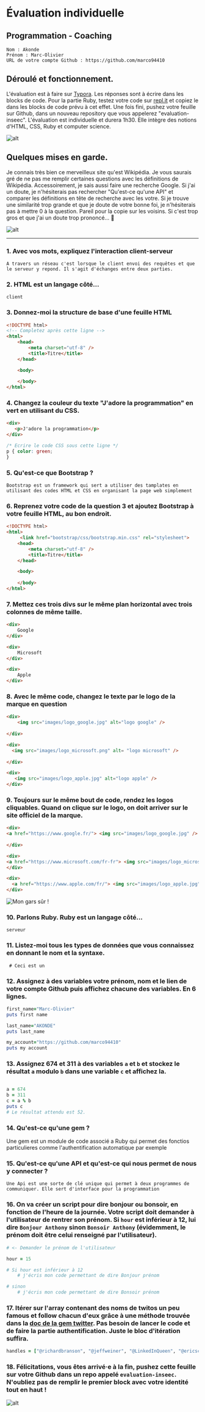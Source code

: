 # Évaluation individuelle

## Programmation - Coaching

```
Nom : Akonde	
Prénom : Marc-Olivier
URL de votre compte Github : https://github.com/marco94410
```

## Déroulé et fonctionnement. 

L'évaluation est à faire sur [Typora](https://typora.io/). Les réponses sont à écrire dans les blocks de code. 
Pour la partie Ruby, testez votre code sur [repl.it](https://repl.it/) et copiez le dans les blocks de code prévu à cet effet. 
Une fois fini, pushez votre feuille sur Github, dans un nouveau repository que vous appelerez "evaluation-inseec".
L'évaluation est individuelle et durera 1h30. Elle intègre des notions d'HTML, CSS, Ruby et computer science. 

![alt](https://media.giphy.com/media/26xBBfd0ii1khakpy/giphy.gif)

## Quelques mises en garde.

Je connais très bien ce merveilleux site qu'est Wikipédia. Je vous saurais gré de ne pas me remplir certaines questions avec les définitions de Wikipédia. Accessoirement, je sais aussi faire une recherche Google. Si j'ai un doute, je n'hésiterais pas rechercher "Qu'est-ce qu'une API" et comparer les définitions en tête de recherche avec les votre. Si je trouve une similarité trop grande et que je doute de votre bonne foi, je n'hésiterais pas à mettre 0 à la question. 
Pareil pour la copie sur les voisins. Si c'est trop gros et que j'ai un doute trop prononcé... 🔫

![alt](https://media.giphy.com/media/BtedgmzGNCiuk/giphy.gif)



------

### 1. Avec vos mots, expliquez l'interaction client-serveur

```t
A travers un réseau c'est lorsque le client envoi des requêtes et que le serveur y repond. Il s'agit d'échanges entre deux parties.
```



 ### 2. HTML est un langage côté... 	

```
client
```



### 3. Donnez-moi la structure de base d'une feuille HTML

```html
<!DOCTYPE html>
<!-- Completez après cette ligne -->
<html>
    <head>
        <meta charset="utf-8" />
        <title>Titre</title>
    </head>

    <body>
    
    </body>
</html>

```



### 4. Changez la couleur du texte "J'adore la programmation" en vert en utilisant du CSS.

```html
<div>
   <p>J'adore la programmation</p>
</div>
```

```css
/* Ecrire le code CSS sous cette ligne */
p { color: green;
}

```



### 5. Qu'est-ce que Bootstrap ?

```
Bootstrap est un framework qui sert a utiliser des tamplates en utilisant des codes HTML et CSS en organisant la page web simplement 
```



### 6. Reprenez votre code de la question 3 et ajoutez Bootstrap à votre feuille HTML, au bon endroit.

```html
<!DOCTYPE html>
<html>
     <link href="bootstrap/css/bootstrap.min.css" rel="stylesheet">
    <head>
        <meta charset="utf-8" />
        <title>Titre</title>
    </head>

    <body>
    
    </body>
</html>
```



### 7. Mettez ces trois divs sur le même plan horizontal avec trois colonnes de même taille.

```html
<div>
    Google
</div>

<div>
    Microsoft
</div>

<div>
    Apple
</div>
```



### 8. Avec le même code, changez le texte par le logo de la marque en question

```html
<div>
    <img src="images/logo_google.jpg" alt="logo google" />
   
</div>

<div>
  <img src="images/logo_microsoft.png" alt= "logo microsoft" />
    
</div>

<div>
   <img src="images/logo_apple.jpg" alt="logo apple" />
</div>
```

 

### 9. Toujours sur le même bout de code, rendez les logos cliquables. Quand on clique sur le logo, on doit arriver sur le site officiel de la marque.

```html
<div>
<a href="https://www.google.fr/"> <img src="images/logo_google.jpg" /> </a>
    
</div>

<div>
<a href="https://www.microsoft.com/fr-fr"> <img src="images/logo_microsoft.jpg" /> </a>
</div>

<div>
  <a href="https://www.apple.com/fr/"> <img src="images/logo_apple.jpg" /> 
</div>
```

![Mon gars sûr !](https://media.giphy.com/media/l0K4mbH4lKBhAPFU4/giphy.gif)

### 10. Parlons Ruby. Ruby est un langage côté...

```
serveur
```



### 11. Listez-moi tous les types de données que vous connaissez en donnant le nom et la syntaxe.

```
 # Ceci est un 
```



### 12. Assignez à des variables votre prénom, nom et le lien de votre compte Github puis affichez chacune des variables. En 6 lignes.

```ruby
first_name="Marc-Olivier"
puts first name 

last_name="AKONDE"
puts last_name

my_account="https://github.com/marco94410"
puts my account

```



### 13. Assignez 674 et 311 à des variables `a` et `b` et stockez le résultat `a` modulo `b` dans une variable `c` et affichez la. 

```ruby

a = 674
b = 311 
c = a % b
puts c
# Le résultat attendu est 52.
```



### 14. Qu'est-ce qu'une gem ? 

Une gem est un module de code associé a Ruby qui permet des fonctios particulieres comme l'authentification automatique par exemple 



### 15. Qu'est-ce qu'une API et qu'est-ce qui nous permet de nous y connecter ?

```
Une Api est une sorte de clé unique qui permet à deux programmes de communiquer. Elle sert d'interface pour la programmation
```



### 16. On va créer un script pour dire bonjour ou bonsoir, en fonction de l'heure de la journée. Votre script doit demander à l'utilisateur de rentrer son prénom. Si `hour` est inférieur à 12, lui dire `Bonjour Anthony` sinon `Bonsoir Anthony` (évidemment, le prénom doit être celui renseigné par l'utilisateur).

```Ruby
# <- Demander le prénom de l'utilisateur

hour = 15

# Si hour est inférieur à 12
	# j'écris mon code permettant de dire Bonjour prénom

# sinon
	# j'écris mon code permettant de dire Bonsoir prénom

```



### 17. Itérer sur l'array contenant des noms de twitos un peu famous et follow chacun d'eux grâce à une méthode trouvée dans la [doc de la gem twitter](https://github.com/sferik/twitter). Pas besoin de lancer le code et de faire la partie authentification. Juste le bloc d'itération suffira. 

```ruby
handles = ["@richardbranson", "@jeffweiner", "@LinkedInQueen", "@ericschmidt", "@elonmusk", "@petecashmore", "@SteveForbesCEO", "@mtbarra"]


```



### 18. Félicitations, vous êtes arrivé·e à la fin, pushez cette feuille sur votre Github dans un repo appelé `evaluation-inseec`. N'oubliez pas de remplir le premier block avec votre identité tout en haut ! 

![alt](https://media.giphy.com/media/l0MYJnJQ4EiYLxvQ4/giphy.gif)

